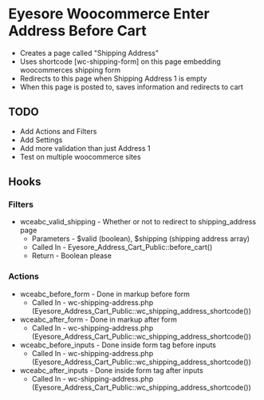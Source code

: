 # Eyesore Woocommerce Enter Address Before Cart
* Creates a page called "Shipping Address"
* Uses shortcode [wc-shipping-form] on this page embedding woocommerces shipping form
* Redirects to this page when Shipping Address 1 is empty
* When this page is posted to, saves information and redirects to cart

## TODO 
* Add Actions and Filters
* Add Settings
* Add more validation than just Address 1
* Test on multiple woocommerce sites

## Hooks
### Filters
* wceabc_valid_shipping - Whether or not to redirect to shipping_address page
	* Parameters - $valid (boolean), $shipping (shipping address array)
	* Called In - Eyesore_Address_Cart_Public::before_cart() 
	* Return - Boolean please
	
### Actions
* wceabc_before_form - Done in markup before form
	* Called In - wc-shipping-address.php (Eyesore_Address_Cart_Public::wc_shipping_address_shortcode())
* wceabc_after_form - Done in markup after form
	* Called In - wc-shipping-address.php (Eyesore_Address_Cart_Public::wc_shipping_address_shortcode())
* wceabc_before_inputs - Done inside form tag before inputs
	* Called In - wc-shipping-address.php (Eyesore_Address_Cart_Public::wc_shipping_address_shortcode())
* wceabc_after_inputs - Done inside form tag after inputs
	* Called In - wc-shipping-address.php (Eyesore_Address_Cart_Public::wc_shipping_address_shortcode())